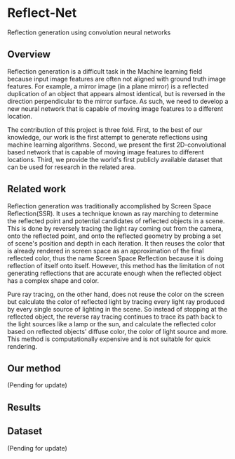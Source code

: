 # Reflect-Net
Reflection generation using convolution neural networks

## Overview
Reflection generation is a difficult task in the Machine learning field because input image features are often not aligned with ground truth image features. For example, a mirror image (in a plane mirror) is a reflected duplication of an object that appears almost identical, but is reversed in the direction perpendicular to the mirror surface. As such, we need to develop a new neural network that is capable of moving image features to a different location.

The contribution of this project is three fold. First, to the best of our knowledge, our work is the first attempt to generate reflections using machine learning algorithms. Second, we present the first 2D-convolutional based network that is capable of moving image features to different locations. Third, we provide the world's first publicly available dataset that can be used for research in the related area.

## Related work
Reflection generation was traditionally accomplished by Screen Space Reflection(SSR). It uses a technique known as ray marching to determine the reflected point and potential candidates of reflected objects in a scene. This is done by reversely tracing the light ray coming out from the camera, onto the reflected point, and onto the reflected geometry by probing a set of scene's position and depth in each iteration. It then reuses the color that is already rendered in screen space as an approximation of the final reflected color, thus the name Screen Space Reflection because it is doing reflection of itself onto itself. However, this method has the limitation of not generating reflections that are accurate enough when the reflected object has a complex shape and color.

Pure ray tracing, on the other hand, does not reuse the color on the screen but calculate the color of reflected light by tracing every light ray produced by every single source of lighting in the scene. So instead of stopping at the reflected object, the reverse ray tracing continues to trace its path back to the light sources like a lamp or the sun, and calculate the reflected color based on reflected objects' diffuse color, the color of light source and more. This method is computationally expensive and is not suitable for quick rendering.

## Our method
(Pending for update)

## Results


## Dataset
(Pending for update)
